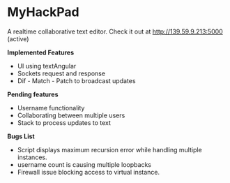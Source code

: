 # MyHackPad
A realtime collaborative text editor. Check it out at http://139.59.9.213:5000 (active)

**Implemented Features**
- UI using textAngular
- Sockets request and response
- Dif - Match - Patch to broadcast updates

**Pending features**
- Username functionality
- Collaborating between multiple users
- Stack to process updates to text

**Bugs List**

- Script displays maximum recursion error while handling multiple instances.
- username count is causing multiple loopbacks
- Firewall issue blocking access to virtual instance.
